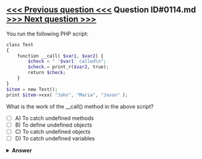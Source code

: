 [<<< Previous question <<<](0113.md)   Question ID#0114.md   [>>> Next question >>>](0115.md)
---

You run the following PHP script:

```php
class Test 
{
    function __call( $var1, $var2) {
        $check = " '$var1' called\n";
        $check.= print_r($var2, true);
        return $check;
    }
}
$item = new Test();
print $item->xxx( "John", "Maria", "Jason" );
```
What is the work of the __call() method in the above script?

- [ ] A) To catch undefined methods
- [ ] B) To define undefined objects
- [ ] C) To catch undefined objects
- [ ] D) To catch undefined variables

<details><summary><b>Answer</b></summary>
<p>
  Answer: <strong>A</strong>
</p>
</details>
